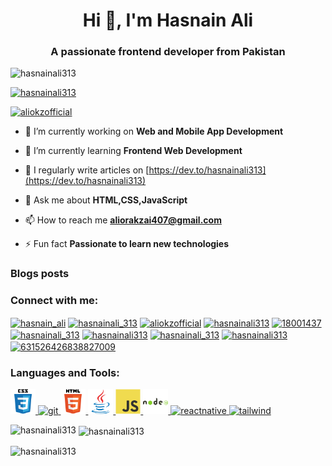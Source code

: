 <h1 align="center">Hi 👋, I'm Hasnain Ali</h1>
<h3 align="center">A passionate frontend developer from Pakistan</h3>

<p align="left"> <img src="https://komarev.com/ghpvc/?username=hasnainali313&label=Profile%20views&color=0e75b6&style=flat" alt="hasnainali313" /> </p>

<p align="left"> <a href="https://github.com/ryo-ma/github-profile-trophy"><img src="https://github-profile-trophy.vercel.app/?username=hasnainali313" alt="hasnainali313" /></a> </p>

<p align="left"> <a href="https://twitter.com/aliokzofficial" target="blank"><img src="https://img.shields.io/twitter/follow/aliokzofficial?logo=twitter&style=for-the-badge" alt="aliokzofficial" /></a> </p>

- 🔭 I’m currently working on **Web and Mobile App Development**

- 🌱 I’m currently learning **Frontend Web Development**

- 📝 I regularly write articles on [https://dev.to/hasnainali313](https://dev.to/hasnainali313)

- 💬 Ask me about **HTML,CSS,JavaScript**

- 📫 How to reach me **aliorakzai407@gmail.com**

- ⚡ Fun fact **Passionate to learn new technologies**

### Blogs posts
<!-- BLOG-POST-LIST:START -->
<!-- BLOG-POST-LIST:END -->

<h3 align="left">Connect with me:</h3>
<p align="left">
<a href="https://codepen.io/hasnain_ali" target="blank"><img align="center" src="https://raw.githubusercontent.com/rahuldkjain/github-profile-readme-generator/master/src/images/icons/Social/codepen.svg" alt="hasnain_ali" height="30" width="40" /></a>
<a href="https://dev.to/hasnainali_313" target="blank"><img align="center" src="https://raw.githubusercontent.com/rahuldkjain/github-profile-readme-generator/master/src/images/icons/Social/devto.svg" alt="hasnainali_313" height="30" width="40" /></a>
<a href="https://twitter.com/aliokzofficial" target="blank"><img align="center" src="https://raw.githubusercontent.com/rahuldkjain/github-profile-readme-generator/master/src/images/icons/Social/twitter.svg" alt="aliokzofficial" height="30" width="40" /></a>
<a href="https://linkedin.com/in/hasnainali313" target="blank"><img align="center" src="https://raw.githubusercontent.com/rahuldkjain/github-profile-readme-generator/master/src/images/icons/Social/linked-in-alt.svg" alt="hasnainali313" height="30" width="40" /></a>
<a href="https://stackoverflow.com/users/18001437" target="blank"><img align="center" src="https://raw.githubusercontent.com/rahuldkjain/github-profile-readme-generator/master/src/images/icons/Social/stack-overflow.svg" alt="18001437" height="30" width="40" /></a>
<a href="https://instagram.com/hasnainali_313" target="blank"><img align="center" src="https://raw.githubusercontent.com/rahuldkjain/github-profile-readme-generator/master/src/images/icons/Social/instagram.svg" alt="hasnainali_313" height="30" width="40" /></a>
<a href="https://medium.com/hasnainali313" target="blank"><img align="center" src="https://raw.githubusercontent.com/rahuldkjain/github-profile-readme-generator/master/src/images/icons/Social/medium.svg" alt="hasnainali313" height="30" width="40" /></a>
<a href="https://www.youtube.com/c/hasnainali_313" target="blank"><img align="center" src="https://raw.githubusercontent.com/rahuldkjain/github-profile-readme-generator/master/src/images/icons/Social/youtube.svg" alt="hasnainali_313" height="30" width="40" /></a>
<a href="https://www.hackerrank.com/hasnainali313" target="blank"><img align="center" src="https://raw.githubusercontent.com/rahuldkjain/github-profile-readme-generator/master/src/images/icons/Social/hackerrank.svg" alt="hasnainali313" height="30" width="40" /></a>
<a href="https://discord.gg/631526426838827009" target="blank"><img align="center" src="https://raw.githubusercontent.com/rahuldkjain/github-profile-readme-generator/master/src/images/icons/Social/discord.svg" alt="631526426838827009" height="30" width="40" /></a>
</p>

<h3 align="left">Languages and Tools:</h3>
<p align="left"> <a href="https://www.w3schools.com/css/" target="_blank" rel="noreferrer"> <img src="https://raw.githubusercontent.com/devicons/devicon/master/icons/css3/css3-original-wordmark.svg" alt="css3" width="40" height="40"/> </a> <a href="https://git-scm.com/" target="_blank" rel="noreferrer"> <img src="https://www.vectorlogo.zone/logos/git-scm/git-scm-icon.svg" alt="git" width="40" height="40"/> </a> <a href="https://www.w3.org/html/" target="_blank" rel="noreferrer"> <img src="https://raw.githubusercontent.com/devicons/devicon/master/icons/html5/html5-original-wordmark.svg" alt="html5" width="40" height="40"/> </a> <a href="https://www.java.com" target="_blank" rel="noreferrer"> <img src="https://raw.githubusercontent.com/devicons/devicon/master/icons/java/java-original.svg" alt="java" width="40" height="40"/> </a> <a href="https://developer.mozilla.org/en-US/docs/Web/JavaScript" target="_blank" rel="noreferrer"> <img src="https://raw.githubusercontent.com/devicons/devicon/master/icons/javascript/javascript-original.svg" alt="javascript" width="40" height="40"/> </a> <a href="https://nodejs.org" target="_blank" rel="noreferrer"> <img src="https://raw.githubusercontent.com/devicons/devicon/master/icons/nodejs/nodejs-original-wordmark.svg" alt="nodejs" width="40" height="40"/> </a> <a href="https://reactnative.dev/" target="_blank" rel="noreferrer"> <img src="https://reactnative.dev/img/header_logo.svg" alt="reactnative" width="40" height="40"/> </a> <a href="https://tailwindcss.com/" target="_blank" rel="noreferrer"> <img src="https://www.vectorlogo.zone/logos/tailwindcss/tailwindcss-icon.svg" alt="tailwind" width="40" height="40"/> </a> </p>

<p><img align="left" src="https://github-readme-stats.vercel.app/api/top-langs?username=hasnainali313&show_icons=true&locale=en&layout=compact" alt="hasnainali313" /></p>

<p>&nbsp;<img align="center" src="https://github-readme-stats.vercel.app/api?username=hasnainali313&show_icons=true&locale=en" alt="hasnainali313" /></p>

<p><img align="center" src="https://github-readme-streak-stats.herokuapp.com/?user=hasnainali313&" alt="hasnainali313" /></p>
